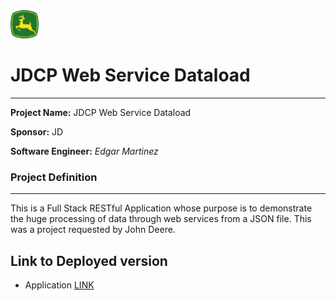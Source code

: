 <img src="https://github.com/emdlr/jdcplab/blob/master/public/img/jdLogo.png" alt="JDCP" width="45" height="45" />

# JDCP Web Service Dataload
---
**Project Name:** JDCP Web Service Dataload

**Sponsor:** JD

**Software Engineer:** _Edgar Martinez_

### Project Definition
---

This is a Full Stack RESTful Application whose purpose is to demonstrate the huge processing of data through web services from a JSON file.
This was a project requested by John Deere. 

## Link to Deployed version
- Application [LINK](https://jdcpwebservice.herokuapp.com/jdcp)
